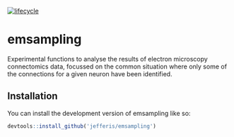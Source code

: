[![lifecycle](https://img.shields.io/badge/lifecycle-experimental-orange.svg)](https://www.tidyverse.org/lifecycle/#experimental)

# emsampling

Experimental functions to analyse the results of electron 
microscopy connectomics data, focussed on the common situation where only
some of the connections for a given neuron have been identified.

## Installation

You can install the development version of emsampling like so:

``` r
devtools::install_github('jefferis/emsampling')
```

